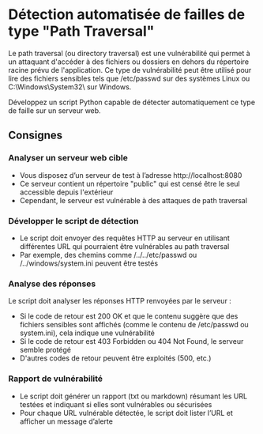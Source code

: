 # Détection automatisée de failles de type "Path Traversal"

Le path traversal (ou directory traversal) est une vulnérabilité qui permet à un attaquant d'accéder à des fichiers ou dossiers en dehors du répertoire racine prévu de l'application. Ce type de vulnérabilité peut être utilisé pour lire des fichiers sensibles tels que /etc/passwd sur des systèmes Linux ou C:\Windows\System32\ sur Windows.  

Développez un script Python capable de détecter automatiquement ce type de faille sur un serveur web.

## Consignes

### Analyser un serveur web cible

- Vous disposez d’un serveur de test à l’adresse http://localhost:8080
- Ce serveur contient un répertoire "public" qui est censé être le seul accessible depuis l'extérieur
- Cependant, le serveur est vulnérable à des attaques de path traversal

### Développer le script de détection
        
- Le script doit envoyer des requêtes HTTP au serveur en utilisant différentes URL qui pourraient être vulnérables au path traversal
- Par exemple, des chemins comme /../../etc/passwd ou /../windows/system.ini peuvent être testés

### Analyse des réponses
        
Le script doit analyser les réponses HTTP renvoyées par le serveur :

- Si le code de retour est 200 OK et que le contenu suggère que des fichiers sensibles sont affichés (comme le contenu de /etc/passwd ou system.ini), cela indique une vulnérabilité
- Si le code de retour est 403 Forbidden ou 404 Not Found, le serveur semble protégé
- D'autres codes de retour peuvent être exploités (500, etc.)

### Rapport de vulnérabilité

- Le script doit générer un rapport (txt ou markdown) résumant les URL testées et indiquant si elles sont vulnérables ou sécurisées
- Pour chaque URL vulnérable détectée, le script doit lister l’URL et afficher un message d’alerte